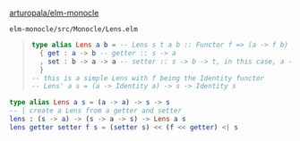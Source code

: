 [arturopala/elm-monocle](https://github.com/arturopala/elm-monocle)

`elm-monocle/src/Monocle/Lens.elm`

> ```elm
> type alias Lens a b = -- Lens s t a b :: Functor f => (a -> f b) -> s -> f t
>   { get : a -> b -- getter :: s -> a
>   , set : b -> a -> a -- setter :: s -> b -> t, in this case, a -> s -> s
>   }
> -- this is a simple Lens with f being the Identity functor
> -- Lens' a s = (a -> Identity a) -> s -> Identity s
> ```

```elm
type alias Lens a s = (a -> a) -> s -> s
-- | create a Lens from a getter and setter
lens : (s -> a) -> (s -> a -> s) -> Lens a s
lens getter setter f s = (setter s) << (f << getter) <| s
```

